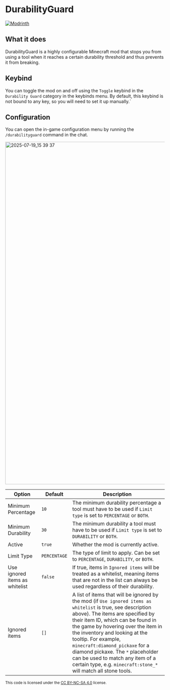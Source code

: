 # DurabilityGuard

[![Modrinth](https://img.shields.io/badge/dynamic/json?url=https://api.modrinth.com/v2/project/durability-guard&query=$.downloads&suffix=%20Downloads&logo=modrinth&label=Modrinth)](https://modrinth.com/mod/durability-guard/)

## What it does

DurabilityGuard is a highly configurable Minecraft mod that stops you from using a tool when it reaches a certain durability threshold and thus prevents it from breaking. 

## Keybind

You can toggle the mod on and off using the `Toggle` keybind in the `Durability Guard` category in the keybinds menu. By default, this keybind is not bound to any key, so you will need to set it up manually.`

## Configuration

You can open the in-game configuration menu by running the `/durabilityguard` command in the chat.

<img width="1920" height="1080" alt="2025-07-19_15 39 37" src="https://github.com/user-attachments/assets/292e7ca3-3dc7-45d1-b84f-70b992e46790" />

| Option                         | Default      | Description                                                                                                                                                                                                                                                                                                                                                                                                                                                     |
|--------------------------------|--------------|-----------------------------------------------------------------------------------------------------------------------------------------------------------------------------------------------------------------------------------------------------------------------------------------------------------------------------------------------------------------------------------------------------------------------------------------------------------------|
| Minimum Percentage             | `10`         | The minimum durability percentage a tool must have to be used if `Limit type` is set to `PERCENTAGE` or `BOTH`.                                                                                                                                                                                                                                                                                                                                                 |
| Minimum Durability             | `30`         | The minimum durability a tool must have to be used if `Limit type` is set to `DURABILITY` or `BOTH`.                                                                                                                                                                                                                                                                                                                                                            |
| Active                         | `true`       | Whether the mod is currently active.                                                                                                                                                                                                                                                                                                                                                                                                                            |
| Limit Type                     | `PERCENTAGE` | The type of limit to apply. Can be set to `PERCENTAGE`, `DURABILITY`, or `BOTH`.                                                                                                                                                                                                                                                                                                                                                                                |
| Use ignored items as whitelist | `false`      | If true, items in `Ignored items` will be treated as a whitelist, meaning items that are not in the list can always be used regardless of their durability.                                                                                                                                                                                                                                                                                                     |
| Ignored items                  | `[]`         | A list of items that will be ignored by the mod (if `Use ignored items as whitelist` is true, see description above). The items are specified by their item ID, which can be found in the game by hovering over the item in the inventory and looking at the tooltip. For example, `minecraft:diamond_pickaxe` for a diamond pickaxe. The `*` placeholder can be used to match any item of a certain type, e.g. `minecraft:stone_*` will match all stone tools. |

<sub>This code is licensed under the [CC BY-NC-SA 4.0](https://creativecommons.org/licenses/by-nc-sa/4.0/deed) license.<sub>
